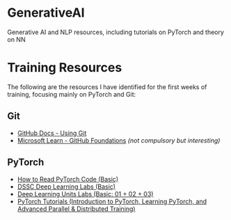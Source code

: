 # GenerativeAI
Generative AI and NLP resources, including tutorials on PyTorch and theory on NN


# Training Resources

The following are the resources I have identified for the first weeks of training, focusing mainly on PyTorch and Git:

## Git
- [GitHub Docs - Using Git](https://docs.github.com/en/get-started/using-git)
- [Microsoft Learn - GitHub Foundations](https://learn.microsoft.com/en-us/training/paths/github-foundations/) *(not compulsory but interesting)*

## PyTorch
- [How to Read PyTorch Code (Basic)](https://github.com/davidbau/how-to-read-pytorch)
- [DSSC Deep Learning Labs (Basic)](https://github.com/marcozullich/DSSC_DL_2021/tree/main/labs)
- [Deep Learning Units Labs (Basic: 01 + 02 + 03)](https://github.com/emaballarin/deeplearning-units/tree/main/labs)
- [PyTorch Tutorials (Introduction to PyTorch, Learning PyTorch, and Advanced Parallel & Distributed Training)](https://pytorch.org/tutorials/beginner/basics/intro.html)

